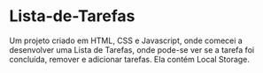 # Lista-de-Tarefas
 Um projeto criado em HTML, CSS e Javascript, onde comecei a desenvolver uma Lista de Tarefas, onde pode-se ver se a tarefa foi concluída, remover e adicionar tarefas. Ela contém Local Storage.

